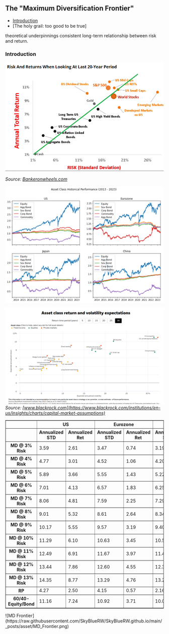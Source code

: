 

#

## The "Maximum Diversification Frontier"


- [Introduction](#introduction)
- [The holy grail: too good to be true]


theoretical underpinnings consistent long-term relationship between risk and return. 

### Introduction <a name="introduction"></a>


![Historical Perf](https://raw.githubusercontent.com/SkyBlueRW/SkyBlueRW.github.io/main/_posts/asset/historical_perf.png)

*Source: [Bankeronwheels.com](https://www.bankeronwheels.com/the-long-game-historical-market-returns-2022-expectations/)*


![Historical Perf](https://raw.githubusercontent.com/SkyBlueRW/SkyBlueRW.github.io/main/_posts/asset/asset_class_history.png)

![CMA](https://raw.githubusercontent.com/SkyBlueRW/SkyBlueRW.github.io/main/_posts/asset/BLK_CMA.png)
*Source: [www.blackrock.com](https://www.blackrock.com/institutions/en-us/insights/charts/capital-market-assumptions)*


<table border="1" class="dataframe">  <thead>    <tr>      <th></th>      <th colspan="2" halign="left">US</th>      <th colspan="2" halign="left">Eurozone</th>      <th colspan="2" halign="left">Japan</th>      <th colspan="2" halign="left">China</th>    </tr>    <tr>      <th></th>      <th>Annualized STD</th>      <th>Annualized Ret</th>      <th>Annualized STD</th>      <th>Annualized Ret</th>      <th>Annualized STD</th>      <th>Annualized Ret</th>      <th>Annualized STD</th>      <th>Annualized Ret</th>    </tr>  </thead>  <tbody>    <tr>      <th>MD @ 3% Risk</th>      <td>3.59</td>      <td>2.61</td>      <td>3.47</td>      <td>0.74</td>      <td>3.19</td>      <td>1.55</td>      <td>3.08</td>      <td>3.77</td>    </tr>    <tr>      <th>MD @ 4% Risk</th>      <td>4.77</td>      <td>3.01</td>      <td>4.52</td>      <td>1.06</td>      <td>4.20</td>      <td>2.13</td>      <td>4.10</td>      <td>4.17</td>    </tr>    <tr>      <th>MD @ 5% Risk</th>      <td>5.89</td>      <td>3.66</td>      <td>5.55</td>      <td>1.43</td>      <td>5.22</td>      <td>2.57</td>      <td>5.11</td>      <td>4.54</td>    </tr>    <tr>      <th>MD @ 6% Risk</th>      <td>7.01</td>      <td>4.13</td>      <td>6.57</td>      <td>1.83</td>      <td>6.25</td>      <td>2.97</td>      <td>6.12</td>      <td>4.89</td>    </tr>    <tr>      <th>MD @ 7% Risk</th>      <td>8.06</td>      <td>4.81</td>      <td>7.59</td>      <td>2.25</td>      <td>7.29</td>      <td>3.34</td>      <td>7.13</td>      <td>5.18</td>    </tr>    <tr>      <th>MD @ 8% Risk</th>      <td>9.01</td>      <td>5.32</td>      <td>8.61</td>      <td>2.64</td>      <td>8.34</td>      <td>3.68</td>      <td>8.14</td>      <td>5.43</td>    </tr>    <tr>      <th>MD @ 9% Risk</th>      <td>10.17</td>      <td>5.55</td>      <td>9.57</td>      <td>3.19</td>      <td>9.40</td>      <td>4.00</td>      <td>9.16</td>      <td>5.56</td>    </tr>    <tr>      <th>MD @ 10% Risk</th>      <td>11.29</td>      <td>6.10</td>      <td>10.63</td>      <td>3.45</td>      <td>10.52</td>      <td>4.27</td>      <td>10.16</td>      <td>5.64</td>    </tr>    <tr>      <th>MD @ 11% Risk</th>      <td>12.49</td>      <td>6.91</td>      <td>11.67</td>      <td>3.97</td>      <td>11.49</td>      <td>5.42</td>      <td>11.11</td>      <td>5.90</td>    </tr>    <tr>      <th>MD @ 12% Risk</th>      <td>13.44</td>      <td>7.86</td>      <td>12.60</td>      <td>4.55</td>      <td>12.37</td>      <td>6.46</td>      <td>12.03</td>      <td>6.21</td>    </tr>    <tr>      <th>MD @ 13% Risk</th>      <td>14.35</td>      <td>8.77</td>      <td>13.29</td>      <td>4.76</td>      <td>13.20</td>      <td>7.33</td>      <td>12.92</td>      <td>6.50</td>    </tr>    <tr>      <th>RP</th>      <td>4.27</td>      <td>2.50</td>      <td>4.15</td>      <td>0.57</td>      <td>2.16</td>      <td>0.89</td>      <td>1.60</td>      <td>4.78</td>    </tr>    <tr>      <th>60/40-Equity/Bond</th>      <td>11.16</td>      <td>7.24</td>      <td>10.92</td>      <td>3.71</td>      <td>10.02</td>      <td>4.12</td>      <td>15.10</td>      <td>6.50</td>    </tr>  </tbody></table>
![MD Frontier](https://raw.githubusercontent.com/SkyBlueRW/SkyBlueRW.github.io/main/_posts/asset/MD_Frontier.png)
